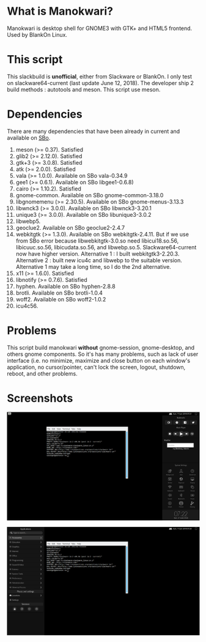 # What is Manokwari?

Manokwari is desktop shell for GNOME3 with GTK+ and HTML5 frontend. Used by BlankOn Linux.

# This script

This slackbuild is **unofficial**, either from Slackware or BlankOn. I only test on slackware64-current (last update June 12, 2018). The developer ship 2 build methods : autotools and meson. This script use meson.

# Dependencies

There are many dependencies that have been already in current and available on [SBo](http://slackbuilds.org). 

1. meson (>= 0.37). Satisfied 
2. glib2 (>= 2.12.0). Satisfied
3. gtk+3 (>= 3.0.8). Satisfied
4. atk (>= 2.0.0). Satisfied
5. vala (>= 1.0.0). Available on SBo vala-0.34.9
6. gee1 (>= 0.6.1). Available on SBo libgee1-0.6.8)
7. cairo (>= 1.10.2). Satisfied
8. gnome-common. Available on SBo gnome-common-3.18.0
9. libgnomemenu (>= 2.30.5). Available on SBo gnome-menus-3.13.3
10. libwnck3 (>= 3.0.0). Available on SBo libwnck3-3.20.1
11. unique3 (>= 3.0.0). Available on SBo libunique3-3.0.2
12. libwebp5.  
13. geoclue2. Available on SBo geoclue2-2.4.7
14. webkitgtk (>= 1.3.0). Available on SBo webkitgtk-2.4.11. But if we use from SBo error because libwebkitgtk-3.0.so need libicui18.so.56, libicuuc.so.56, libicudata.so.56, and libwebp.so.5. Slackware64-current now have higher version. Alternative 1 : I built webkitgtk3-2.20.3. Alternative 2 : built new icu4c and libwebp to the suitable version. Alternative 1 may take a long time, so I do the 2nd alternative.  
15. x11 (>= 1.6.0). Satisfied
16. libnotify (>= 0.7.6). Satisfied
17. hyphen. Available on SBo hyphen-2.8.8
18. brotli. Available on SBo brotli-1.0.4
19. woff2. Available on SBo woff2-1.0.2
20. icu4c56.

# Problems

This script build manokwari **without** gnome-session, gnome-desktop, and others gnome components. So it's has many problems, such as lack of user interface (i.e. no minimize, maximize and close button on each window's application, no cursor/pointer, can't lock the screen, logout, shutdown, reboot, and other problems.

# Screenshots

![](/screenshot/Screenshot_2018-06-17_07-22-13.png)

![](/screenshot/Screenshot_2018-06-17_07-21-19.png)
